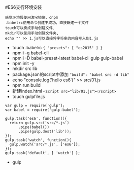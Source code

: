 #ES6支行环境安装
```
感觉环境慢使用淘宝镜像，cnpm
.babelrc使用命令创建不成功，直接新建一个文件
touch可以换成手动创建文件,
mkdir可以使用手动创建文件夹,
echo "" >> 1.js可以直接将字符串的内容写入到1.js
```
- touch .babelrc
``` { "presets": [ "es2015" ] } ```
- npm i -g babel-cli
- npm i -D babel-preset-latest babel-cli gulp gulp-babel
- npm init -y
- mkdir src lib
- package.json的script中添加
    ``` "build": "babel src -d lib" ```
- echo "console.log('hello es6')" >> src/01.js
- npm run build
- 新建index.html
``` <script src="lib/01.js"></script> ```
- touch gulpfile.js
```
var gulp = require('gulp');
var babel = require('gulp-babel');

gulp.task('es6', function(){
  return gulp.src('src/*.js')
      .pipe(babel())
      .pipe(gulp.dest('lib'));
});
gulp.task('watch', function(){
  gulp.watch('src/*.js', ['es6']);
});
gulp.task('default', [ 'watch'] );
```
- gulp
